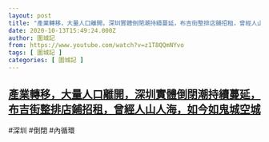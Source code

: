 ```yaml
---
layout: post
title: "產業轉移，大量人口離開，深圳實體倒閉潮持續蔓延，布吉街整排店鋪招租，曾經人山人海，如今如鬼城空城"
date: 2020-10-13T15:49:24.000Z
author: 圍城記
from: https://www.youtube.com/watch?v=z1T8QQmNYvo
tags: [ 圍城記 ]
categories: [ 圍城記 ]
---
```

<!--1602604164000-->
[產業轉移，大量人口離開，深圳實體倒閉潮持續蔓延，布吉街整排店鋪招租，曾經人山人海，如今如鬼城空城](https://www.youtube.com/watch?v=z1T8QQmNYvo)
------

<div>
#深圳 #倒閉 #內循環
</div>
